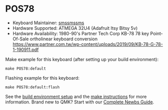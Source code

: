 # POS78

* Keyboard Maintainer: [smssmssms](https://github.com/smssmssms)
* Hardware Supported: ATMEGA 32U4 (Adafruit Itsy Bitsy 5v) 
* Hardware Availability: 1980-90's Partner Tech Corp KB-78 78 key Point-Of-Sale ortholinear keyboard conversion
  https://www.partner.com.tw/wp-content/uploads/2019/09/KB-78-G-78-1-190911.pdf

Make example for this keyboard (after setting up your build environment):

    make POS78:default

Flashing example for this keyboard:

    make POS78:default:flash

See the [build environment setup](https://docs.qmk.fm/#/getting_started_build_tools) and the [make instructions](https://docs.qmk.fm/#/getting_started_make_guide) for more information. Brand new to QMK? Start with our [Complete Newbs Guide](https://docs.qmk.fm/#/newbs).
